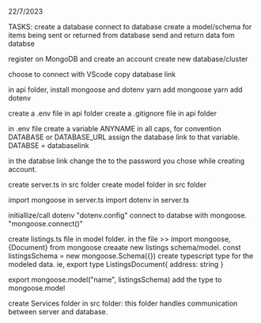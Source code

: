 22/7/2023

TASKS:
create a database
connect to database
create a model/schema for items being sent or returned from database
send and return data fom databse

register on MongoDB and create an account
create new database/cluster

choose to connect with VScode
copy database link

in api folder, install mongoose and dotenv
yarn add mongoose
yarn add dotenv

create a .env file in api folder
create a .gitignore file in api folder

in .env file create a variable ANYNAME in all caps, for convention DATABASE or DATABASE_URL
assign the database link to that variable. DATABSE = databaselink

in the databse link change the <password> to the password you chose while creating account.

create server.ts in src folder
create model folder in src folder

import mongoose in server.ts
import dotenv in server.ts

initiallize/call dotenv "dotenv.config"
connect to databse with mongoose. "mongoose.connect()"

create listings.ts file in model folder.
in the file >>
import mongoose, {Document} from mongoose
creaate new listings schema/model. const listingsSchema = new mongoose.Schema({})
create typescript type for the modeled data. ie, export type ListingsDocument{ address: string }

export mongoose.model("name", listingsSchema)
add the type to mongoose.model

create Services folder in src folder: this folder handles communication between server and database.
